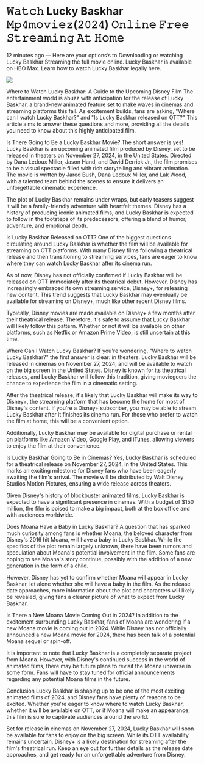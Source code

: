 # 𝚆𝚊𝚝𝚌𝚑 Lucky Baskhar 𝙼𝚙𝟺𝚖𝚘𝚟𝚒𝚎𝚣(𝟸𝟶𝟸𝟺) 𝙾𝚗𝚕𝚒𝚗𝚎 𝙵𝚛𝚎𝚎 𝚂𝚝𝚛𝚎𝚊𝚖𝚒𝚗𝚐 𝙰𝚝 𝙷𝚘𝚖𝚎



12 minutes ago — Here are your options’s to Downloading or watching Lucky Baskhar Streaming the full movie online. Lucky Baskhar is available on HBO Max. Learn how to watch Lucky Baskhar legally here.

<p dir="auto"><a href="https://yeshq.biz/en/movie/1239511?github" title="PLAY NOW" rel="nofollow"><img src="https://i.imgur.com/jhNGoEt.gif" style="max-width: 100%;"></a></p>

Where to Watch Lucky Baskhar: A Guide to the Upcoming Disney Film
The entertainment world is abuzz with anticipation for the release of Lucky Baskhar, a brand-new animated feature set to make waves in cinemas and streaming platforms this fall. As excitement builds, fans are asking, "Where can I watch Lucky Baskhar?" and "Is Lucky Baskhar released on OTT?" This article aims to answer these questions and more, providing all the details you need to know about this highly anticipated film.

Is There Going to Be a Lucky Baskhar Movie?
The short answer is yes! Lucky Baskhar is an upcoming animated film produced by Disney, set to be released in theaters on November 27, 2024, in the United States. Directed by Dana Ledoux Miller, Jason Hand, and David Derrick Jr., the film promises to be a visual spectacle filled with rich storytelling and vibrant animation. The movie is written by Jared Bush, Dana Ledoux Miller, and Lak Wood, with a talented team behind the scenes to ensure it delivers an unforgettable cinematic experience.

The plot of Lucky Baskhar remains under wraps, but early teasers suggest it will be a family-friendly adventure with heartfelt themes. Disney has a history of producing iconic animated films, and Lucky Baskhar is expected to follow in the footsteps of its predecessors, offering a blend of humor, adventure, and emotional depth.

Is Lucky Baskhar Released on OTT?
One of the biggest questions circulating around Lucky Baskhar is whether the film will be available for streaming on OTT platforms. With many Disney films following a theatrical release and then transitioning to streaming services, fans are eager to know where they can watch Lucky Baskhar after its cinema run.

As of now, Disney has not officially confirmed if Lucky Baskhar will be released on OTT immediately after its theatrical debut. However, Disney has increasingly embraced its own streaming service, Disney+, for releasing new content. This trend suggests that Lucky Baskhar may eventually be available for streaming on Disney+, much like other recent Disney films.

Typically, Disney movies are made available on Disney+ a few months after their theatrical release. Therefore, it's safe to assume that Lucky Baskhar will likely follow this pattern. Whether or not it will be available on other platforms, such as Netflix or Amazon Prime Video, is still uncertain at this time.

Where Can I Watch Lucky Baskhar?
If you're wondering, "Where to watch Lucky Baskhar?" the first answer is clear: in theaters. Lucky Baskhar will be released in cinemas on November 27, 2024, and will be available to watch on the big screen in the United States. Disney is known for its theatrical releases, and Lucky Baskhar will follow this tradition, giving moviegoers the chance to experience the film in a cinematic setting.

After the theatrical release, it's likely that Lucky Baskhar will make its way to Disney+, the streaming platform that has become the home for most of Disney's content. If you're a Disney+ subscriber, you may be able to stream Lucky Baskhar after it finishes its cinema run. For those who prefer to watch the film at home, this will be a convenient option.

Additionally, Lucky Baskhar may be available for digital purchase or rental on platforms like Amazon Video, Google Play, and iTunes, allowing viewers to enjoy the film at their convenience.

Is Lucky Baskhar Going to Be in Cinemas?
Yes, Lucky Baskhar is scheduled for a theatrical release on November 27, 2024, in the United States. This marks an exciting milestone for Disney fans who have been eagerly awaiting the film's arrival. The movie will be distributed by Walt Disney Studios Motion Pictures, ensuring a wide release across theaters.

Given Disney's history of blockbuster animated films, Lucky Baskhar is expected to have a significant presence in cinemas. With a budget of $150 million, the film is poised to make a big impact, both at the box office and with audiences worldwide.

Does Moana Have a Baby in Lucky Baskhar?
A question that has sparked much curiosity among fans is whether Moana, the beloved character from Disney's 2016 hit Moana, will have a baby in Lucky Baskhar. While the specifics of the plot remain largely unknown, there have been rumors and speculation about Moana's potential involvement in the film. Some fans are hoping to see Moana's story continue, possibly with the addition of a new generation in the form of a child.

However, Disney has yet to confirm whether Moana will appear in Lucky Baskhar, let alone whether she will have a baby in the film. As the release date approaches, more information about the plot and characters will likely be revealed, giving fans a clearer picture of what to expect from Lucky Baskhar.

Is There a New Moana Movie Coming Out in 2024?
In addition to the excitement surrounding Lucky Baskhar, fans of Moana are wondering if a new Moana movie is coming out in 2024. While Disney has not officially announced a new Moana movie for 2024, there has been talk of a potential Moana sequel or spin-off.

It is important to note that Lucky Baskhar is a completely separate project from Moana. However, with Disney's continued success in the world of animated films, there may be future plans to revisit the Moana universe in some form. Fans will have to stay tuned for official announcements regarding any potential Moana films in the future.

Conclusion
Lucky Baskhar is shaping up to be one of the most exciting animated films of 2024, and Disney fans have plenty of reasons to be excited. Whether you're eager to know where to watch Lucky Baskhar, whether it will be available on OTT, or if Moana will make an appearance, this film is sure to captivate audiences around the world.

Set for release in cinemas on November 27, 2024, Lucky Baskhar will soon be available for fans to enjoy on the big screen. While its OTT availability remains uncertain, Disney+ is a likely destination for streaming after the film's theatrical run. Keep an eye out for further details as the release date approaches, and get ready for an unforgettable adventure from Disney.
